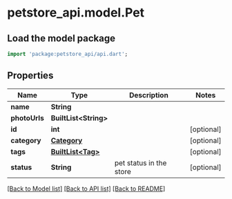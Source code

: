 # petstore_api.model.Pet

## Load the model package
```dart
import 'package:petstore_api/api.dart';
```

## Properties
Name | Type | Description | Notes
------------ | ------------- | ------------- | -------------
**name** | **String** |  | 
**photoUrls** | **BuiltList&lt;String&gt;** |  | 
**id** | **int** |  | [optional] 
**category** | [**Category**](Category.md) |  | [optional] 
**tags** | [**BuiltList&lt;Tag&gt;**](Tag.md) |  | [optional] 
**status** | **String** | pet status in the store | [optional] 

[[Back to Model list]](../README.md#documentation-for-models) [[Back to API list]](../README.md#documentation-for-api-endpoints) [[Back to README]](../README.md)



